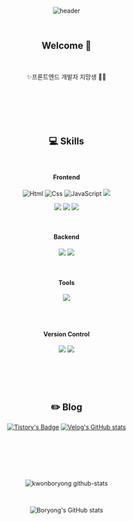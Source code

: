 <div align=center>

![header](https://capsule-render.vercel.app/api?type=venom&color=auto&height=300&section=header&text=Bo-Ryong&fontSize=50)


<br/>

## Welcome 👋

<br/>

✨프론트엔드 개발자 지망생 🌱✨

<br/><br/>

<!--
🔭 I’m currently working on ...
- 🌱 I’m currently learning ...
- 👯 I’m looking to collaborate on ...
- 🤔 I’m looking for help with ...
- 💬 Ask me about ...
- 📫 How to reach me: ...
- 😄 Pronouns: ...
- ⚡ Fun fact: ...
-->

<br/><br/>

## 💻 Skills

<br/>

#### Frontend
<img alt="Html" src ="https://img.shields.io/badge/HTML5-E34F26.svg?&style=for-the-badge&logo=HTML5&logoColor=white"/> <img alt="Css" src ="https://img.shields.io/badge/CSS3-1572B6.svg?&style=for-the-badge&logo=CSS3&logoColor=white"/> <img alt="JavaScript" src ="https://img.shields.io/badge/JavaScript-F7DF1E.svg?&style=for-the-badge&logo=JavaScript&logoColor=black"/> <img src="https://img.shields.io/badge/React-61DAFB?style=for-the-badge&logo=React&logoColor=white"> 

<img src="https://img.shields.io/badge/jquery-0769AD?style=for-the-badge&logo=jquery&logoColor=white"> <img src="https://img.shields.io/badge/bootstrap-7952B3?style=for-the-badge&logo=bootstrap&logoColor=white"> <img src="https://img.shields.io/badge/Sass-CC6699?style=for-the-badge&logo=Sass&logoColor=white"/>

<br/>

#### Backend

<img src="https://img.shields.io/badge/java-3CB371?style=for-the-badge&logo=OpenJDK&logoColor=white"> <img src="https://img.shields.io/badge/node.js-339933?style=for-the-badge&logo=Node.js&logoColor=white"> 

<br/>

#### Tools

<img src="https://img.shields.io/badge/Visual Studio Code-007ACC?style=for-the-badge&logo=Visual Studio Code&logoColor=white"/>

<br/><br/>

#### Version Control

<img src="https://img.shields.io/badge/github-181717?style=for-the-badge&logo=github&logoColor=white"> <img src="https://img.shields.io/badge/git-F05032?style=for-the-badge&logo=git&logoColor=white">

<br>

<br/><br/>

## :pencil2: Blog
[![Tistory's Badge](https://github-readme-tistory-card.vercel.app/api/badge?name=Tistory)](https://tensdiary.tistory.com/)
[![Velog's GitHub stats](https://velog-readme-stats.vercel.app/api/badge?name=Velog)](https://velog.io/@kwonboryong) 

<br/><br/>
<br/><br/>
<br/>

![kwonboryong github-stats](https://stats.dooboo.io/api/github-stats-advanced?login=kwonboryong)

<!-- https://medium.com/crossplatformkorea/%EC%83%88%EB%A1%9C%EC%9A%B4-github-%ED%86%B5%EA%B3%84-%EC%8B%9C%EA%B0%81%ED%99%94-61b000b032d7 -->

<br/>

![Boryong's GitHub stats](https://github-readme-stats.vercel.app/api?username=kwonboryong&show_icons=true&theme=dracula)


</div>
